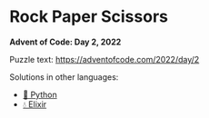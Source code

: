 # Rock Paper Scissors

**Advent of Code: Day 2, 2022**

Puzzle text: <https://adventofcode.com/2022/day/2>

Solutions in other languages:

- [🐍 Python](../../../../python/2022/02_rock_paper_scissors)
- [💧 Elixir](../../../../elixir/lib/2022/02_rock_paper_scissors)
